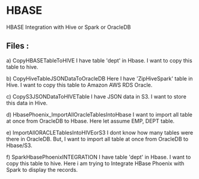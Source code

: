 # HBASE
HBASE Integration with Hive or Spark or OracleDB

Files :
-------
a) CopyHBASETableToHIVE 
I have table 'dept' in Hbase. I want to copy this table to hive.

b) CopyHiveTableJSONDataToOracleDB 
Here I have 'ZipHiveSpark' table in Hive. I want to copy this table to Amazon AWS RDS Oracle.

c) CopyS3JSONDataToHIVETable
I have JSON data in S3. I want to store this data in Hive.

d) HbasePhoenix_ImportAllOracleTablesIntoHbase
I want to import all table at once from OracleDB to Hbase. Here let assume EMP, DEPT table.

e) ImportAllORACLETablesIntoHIVEorS3 
I dont know how many tables were there in OracleDB. But, I want to import all table at once from OracleDB to Hbase/S3.

f) SparkHbasePhoenixINTEGRATION
I have table 'dept' in Hbase. I want to copy this table to hive. Here i am trying to Integrate HBase Phoenix with Spark to display the records.
